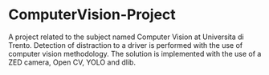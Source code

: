 # ComputerVision-Project
A project related to the subject named Computer Vision at Universita di Trento. Detection of distraction to a driver is performed with the use of computer vision methodology. The solution is implemented with the use of a  ZED camera, Open CV, YOLO and dlib.
